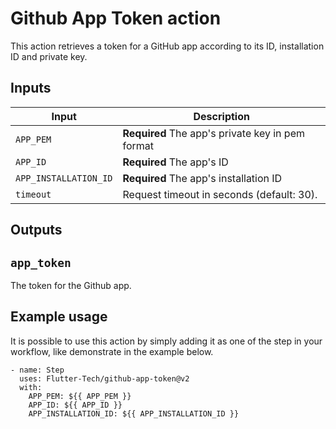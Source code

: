 # Github App Token action

This action retrieves a token for a GitHub app according to its ID, installation ID and private key.

## Inputs

| Input                 | Description                                      |
| --------------------- | ------------------------------------------------ |
| `APP_PEM`             | **Required** The app's private key in pem format |
| `APP_ID`              | **Required** The app's ID                        |
| `APP_INSTALLATION_ID` | **Required** The app's installation ID           |
| `timeout`             | Request timeout in seconds (default: 30).        |

## Outputs

## `app_token`

The token for the Github app.

## Example usage

It is possible to use this action by simply adding it as one of the step in your workflow, like demonstrate in the example below.

```
- name: Step
  uses: Flutter-Tech/github-app-token@v2
  with:
    APP_PEM: ${{ APP_PEM }}
    APP_ID: ${{ APP_ID }}
    APP_INSTALLATION_ID: ${{ APP_INSTALLATION_ID }}
```